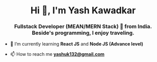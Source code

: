 <h1 align="center">Hi 👋, I'm Yash Kawadkar</h1>
<h3 align="center">Fullstack Developer (MEAN/MERN Stack) 🚀 from India. Beside's programming, I enjoy traveling.</h3> 

- 🌱 I’m currently learning **React JS** and **Node JS (Advance level)**

- 📫 How to reach me **yashuk132@gmail.com**
